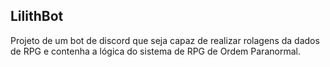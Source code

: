 ## LilithBot

Projeto de um bot de discord que seja capaz de realizar rolagens da dados de RPG e contenha a lógica do sistema de RPG de Ordem Paranormal.
